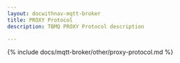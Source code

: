 ```yaml
---
layout: docwithnav-mqtt-broker
title: PROXY Protocol
description: TBMQ PROXY Protocol description

---
```


{% include docs/mqtt-broker/other/proxy-protocol.md %}
